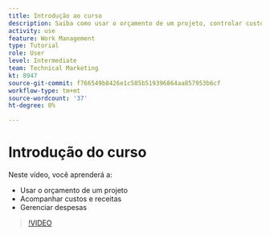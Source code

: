 ```yaml
---
title: Introdução ao curso
description: Saiba como usar o orçamento de um projeto, controlar custos e receita e controlar despesas em [!DNL  Workfront].
activity: use
feature: Work Management
type: Tutorial
role: User
level: Intermediate
team: Technical Marketing
kt: 8947
source-git-commit: f766549b8426e1c585b519396864aa857953b6cf
workflow-type: tm+mt
source-wordcount: '37'
ht-degree: 0%

---
```


# Introdução do curso

Neste vídeo, você aprenderá a:

* Usar o orçamento de um projeto
* Acompanhar custos e receitas
* Gerenciar despesas

>[!VIDEO](https://video.tv.adobe.com/v/335207/?quality=12)
